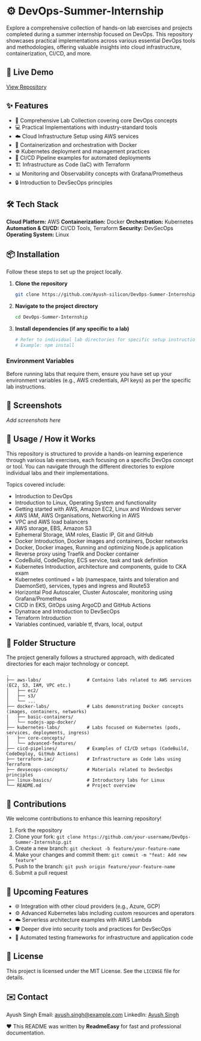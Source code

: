 # ⚙️ DevOps-Summer-Internship

Explore a comprehensive collection of hands-on lab exercises and projects completed during a summer internship focused on DevOps. This repository showcases practical implementations across various essential DevOps tools and methodologies, offering valuable insights into cloud infrastructure, containerization, CI/CD, and more.

## 🔗 Live Demo

[View Repository](https://github.com/Ayush-silicon/DevOps-Summer-Internship.git)

## ✨ Features

- 🧪 Comprehensive Lab Collection covering core DevOps concepts
- 💻 Practical Implementations with industry-standard tools
- ☁️ Cloud Infrastructure Setup using AWS services
- 🐳 Containerization and orchestration with Docker
- ☸️ Kubernetes deployment and management practices
- 🚀 CI/CD Pipeline examples for automated deployments
- 🏗️ Infrastructure as Code (IaC) with Terraform
- 📊 Monitoring and Observability concepts with Grafana/Prometheus
- 🔒 Introduction to DevSecOps principles

## 🛠️ Tech Stack

**Cloud Platform:** AWS
**Containerization:** Docker
**Orchestration:** Kubernetes
**Automation & CI/CD:** CI/CD Tools, Terraform
**Security:** DevSecOps
**Operating System:** Linux

## 📦 Installation

Follow these steps to set up the project locally.

1.  **Clone the repository**

    ```bash
    git clone https://github.com/Ayush-silicon/DevOps-Summer-Internship.git
    ```

2.  **Navigate to the project directory**

    ```bash
    cd DevOps-Summer-Internship
    ```

3.  **Install dependencies (if any specific to a lab)**

    ```bash
    # Refer to individual lab directories for specific setup instructions (e.g., npm install, pip install, etc.)
    # Example: npm install
    ```

### Environment Variables

Before running labs that require them, ensure you have set up your environment variables (e.g., AWS credentials, API keys) as per the specific lab instructions.

## 📸 Screenshots

_Add screenshots here_

## 🚀 Usage / How it Works

This repository is structured to provide a hands-on learning experience through various lab exercises, each focusing on a specific DevOps concept or tool. You can navigate through the different directories to explore individual labs and their implementations.

Topics covered include:

- Introduction to DevOps
- Introduction to Linux, Operating System and functionality
- Getting started with AWS, Amazon EC2, Linux and Windows server
- AWS IAM, AWS Organisations, Networking in AWS
- VPC and AWS load balancers
- AWS storage, EBS, Amazon S3
- Ephemeral Storage, IAM roles, Elastic IP, Git and GitHub
- Docker Introduction, Docker images and containers, Docker networks
- Docker, Docker images, Running and optimizing Node.js application
- Reverse proxy using Traefik and Docker container
- CodeBuild, CodeDeploy, ECS service, task and task definition
- Kubernetes Introduction, architecture and components, guide to CKA exam
- Kubernetes continued + lab (namespace, taints and toleration and DaemonSet), services, types and ingress and Route53
- Horizontal Pod Autoscaler, Cluster Autoscaler, monitoring using Grafana/Prometheus
- CICD in EKS, GitOps using ArgoCD and GitHub Actions
- Dynatrace and Introduction to DevSecOps
- Terraform Introduction
- Variables continued, variable tf, tfvars, local, output

## 📂 Folder Structure

The project generally follows a structured approach, with dedicated directories for each major technology or concept.

```
.
├── aws-labs/                 # Contains labs related to AWS services (EC2, S3, IAM, VPC etc.)
│   ├── ec2/
│   ├── s3/
│   └── ...
├── docker-labs/              # Labs demonstrating Docker concepts (images, containers, networks)
│   ├── basic-containers/
│   └── nodejs-app-docker/
├── kubernetes-labs/          # Labs focused on Kubernetes (pods, services, deployments, ingress)
│   ├── core-concepts/
│   └── advanced-features/
├── cicd-pipelines/           # Examples of CI/CD setups (CodeBuild, CodeDeploy, GitHub Actions)
├── terraform-iac/            # Infrastructure as Code labs using Terraform
├── devsecops-concepts/       # Materials related to DevSecOps principles
├── linux-basics/             # Introductory labs for Linux
└── README.md                 # Project overview
```

## 🤝 Contributions

We welcome contributions to enhance this learning repository!

1.  Fork the repository
2.  Clone your fork: `git clone https://github.com/your-username/DevOps-Summer-Internship.git`
3.  Create a new branch: `git checkout -b feature/your-feature-name`
4.  Make your changes and commit them: `git commit -m "feat: Add new feature"`
5.  Push to the branch: `git push origin feature/your-feature-name`
6.  Submit a pull request

## 🔮 Upcoming Features

- 🌐 Integration with other cloud providers (e.g., Azure, GCP)
- ⚙️ Advanced Kubernetes labs including custom resources and operators
- ☁️ Serverless architecture examples with AWS Lambda
- 🛡️ Deeper dive into security tools and practices for DevSecOps
- 🧪 Automated testing frameworks for infrastructure and application code

## 📄 License

This project is licensed under the MIT License. See the `LICENSE` file for details.

## ✉️ Contact

Ayush Singh
Email: ayush.singh@example.com
LinkedIn: [Ayush Singh](https://www.linkedin.com/in/ayush-singh-a67498270/)

❤️ This README was written by **ReadmeEasy** for fast and professional documentation.
